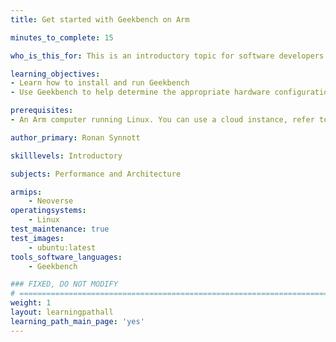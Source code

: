 ```yaml
---
title: Get started with Geekbench on Arm

minutes_to_complete: 15

who_is_this_for: This is an introductory topic for software developers interested in comparing the performance of Arm Linux computers using Geekbench.

learning_objectives:
- Learn how to install and run Geekbench
- Use Geekbench to help determine the appropriate hardware configuration for your workload

prerequisites:
- An Arm computer running Linux. You can use a cloud instance, refer to [Get started with Arm-based cloud instances](/learning-paths/servers-and-cloud-computing/csp/).

author_primary: Ronan Synnott

skilllevels: Introductory

subjects: Performance and Architecture

armips:
    - Neoverse
operatingsystems:
    - Linux
test_maintenance: true
test_images:
    - ubuntu:latest
tools_software_languages:
    - Geekbench

### FIXED, DO NOT MODIFY
# ================================================================================
weight: 1
layout: learningpathall
learning_path_main_page: 'yes'
---
```

